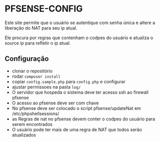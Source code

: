 # PFSENSE-CONFIG

Este site permite que o usuário se autentique com senha única e altere a liberação do NAT para seu ip atual.

Ele procura por regras que contenham o codpes do usuário e atualiza o source ip para refletir o ip atual.

## Configuração

* clonar o repositório
* rodar `composer install`
* copiar `config.sample.php` para `config.php`  e configurar
* ajustar permissoes na pasta `log/`
* O servidor que hospeda o sistema deve ter acesso ssh ao firewall pfsense
* O acesso ao pfsense deve ser com chave
* No pfsense deve ser colocado o script pfsense/updateNat em /etc/phpshellsessions/
* as Regras de nat no pfsense devem conter o codpes do usuário para serem encontrados
* O usuário pode ter mais de uma regra de NAT que todos serão atualizados
